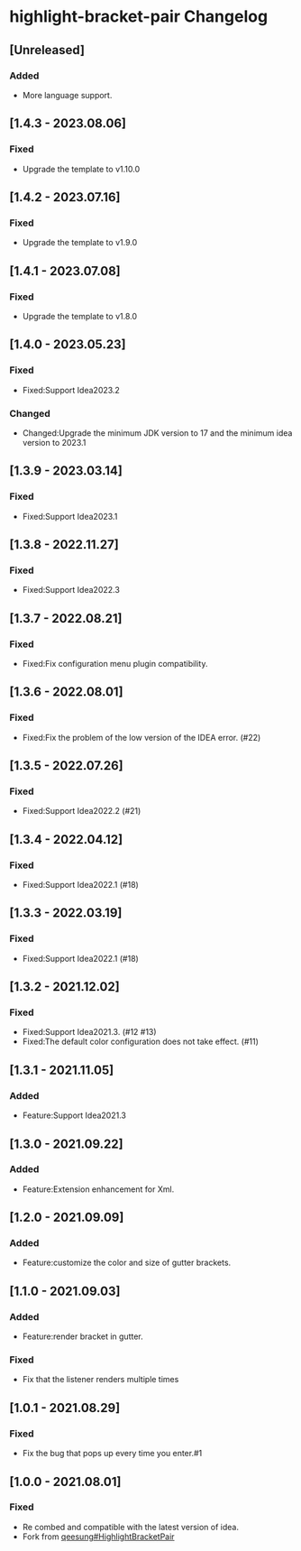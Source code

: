 # highlight-bracket-pair Changelog #

## [Unreleased]

### Added

- More language support.

## [1.4.3 - 2023.08.06]

### Fixed

+ Upgrade the template to v1.10.0

## [1.4.2 - 2023.07.16]

### Fixed

+ Upgrade the template to v1.9.0

## [1.4.1 - 2023.07.08]

### Fixed

+ Upgrade the template to v1.8.0

## [1.4.0 - 2023.05.23]

### Fixed

+ Fixed:Support Idea2023.2

### Changed

+ Changed:Upgrade the minimum JDK version to 17 and the minimum idea version to 2023.1

## [1.3.9 - 2023.03.14]

### Fixed

+ Fixed:Support Idea2023.1

## [1.3.8 - 2022.11.27]

### Fixed

+ Fixed:Support Idea2022.3

## [1.3.7 - 2022.08.21]

### Fixed

+ Fixed:Fix configuration menu plugin compatibility.

## [1.3.6 - 2022.08.01]

### Fixed

+ Fixed:Fix the problem of the low version of the IDEA error. (#22)

## [1.3.5 - 2022.07.26]

### Fixed

+ Fixed:Support Idea2022.2 (#21)

## [1.3.4 - 2022.04.12]

### Fixed

+ Fixed:Support Idea2022.1 (#18)

## [1.3.3 - 2022.03.19]

### Fixed

+ Fixed:Support Idea2022.1 (#18)

## [1.3.2 - 2021.12.02]

### Fixed

+ Fixed:Support Idea2021.3. (#12 #13)
+ Fixed:The default color configuration does not take effect. (#11)

## [1.3.1 - 2021.11.05]

### Added

+ Feature:Support Idea2021.3

## [1.3.0 - 2021.09.22]

### Added

+ Feature:Extension enhancement for Xml.

## [1.2.0 - 2021.09.09]

### Added

+ Feature:customize the color and size of gutter brackets.

## [1.1.0 - 2021.09.03]

### Added

+ Feature:render bracket in gutter.

### Fixed

+ Fix that the listener renders multiple times

## [1.0.1 - 2021.08.29]

### Fixed

- Fix the bug that pops up every time you enter.#1

## [1.0.0 - 2021.08.01]

### Fixed

- Re combed and compatible with the latest version of idea.
- Fork from [qeesung#HighlightBracketPair](https://github.com/qeesung/HighlightBracketPair)
